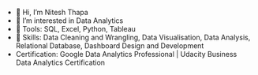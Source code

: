 - 👋 Hi, I’m Nitesh Thapa
- 👀 I’m interested in Data Analytics
- 🌱 Tools: SQL, Excel, Python, Tableau
- 🌱 Skills: Data Cleaning and Wrangling, Data Visualisation, Data Analysis, Relational Database, Dashboard Design and Development
- Certification: Google Data Analytics Professional | Udacity Business Data Analytics Certification

<!---
nitesht2/nitesht2 is a ✨ special ✨ repository because its `README.md` (this file) appears on your GitHub profile.
You can click the Preview link to take a look at your changes.
--->
